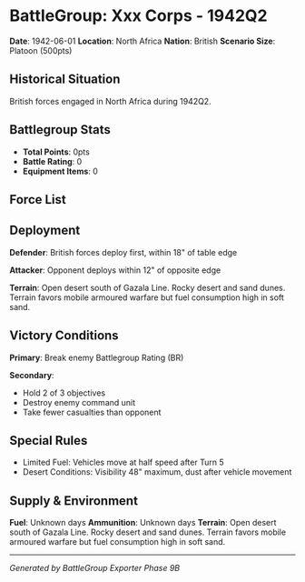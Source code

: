 # BattleGroup: Xxx Corps - 1942Q2

**Date**: 1942-06-01
**Location**: North Africa
**Nation**: British
**Scenario Size**: Platoon (500pts)

## Historical Situation

British forces engaged in North Africa during 1942Q2.

## Battlegroup Stats

- **Total Points**: 0pts
- **Battle Rating**: 0
- **Equipment Items**: 0

## Force List


## Deployment

**Defender**: British forces deploy first, within 18" of table edge

**Attacker**: Opponent deploys within 12" of opposite edge

**Terrain**: Open desert south of Gazala Line. Rocky desert and sand dunes. Terrain favors mobile armoured warfare but fuel consumption high in soft sand.

## Victory Conditions

**Primary**: Break enemy Battlegroup Rating (BR)

**Secondary**:
- Hold 2 of 3 objectives
- Destroy enemy command unit
- Take fewer casualties than opponent

## Special Rules

- Limited Fuel: Vehicles move at half speed after Turn 5
- Desert Conditions: Visibility 48" maximum, dust after vehicle movement

## Supply & Environment

**Fuel**: Unknown days
**Ammunition**: Unknown days
**Terrain**: Open desert south of Gazala Line. Rocky desert and sand dunes. Terrain favors mobile armoured warfare but fuel consumption high in soft sand.

---

*Generated by BattleGroup Exporter Phase 9B*

